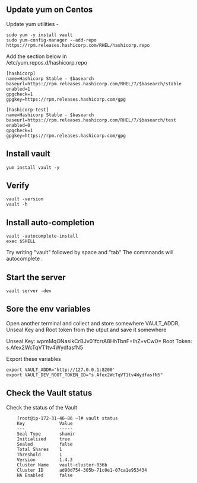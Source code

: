 

## Update yum on Centos
Update yum utilities - 

    sudo yum -y install vault
    sudo yum-config-manager --add-repo https://rpm.releases.hashicorp.com/RHEL/hashicorp.repo

Add the section below in  
/etc/yum.repos.d/hashicorp.repo


    [hashicorp]
    name=Hashicorp Stable - $basearch
    baseurl=https://rpm.releases.hashicorp.com/RHEL/7/$basearch/stable
    enabled=1
    gpgcheck=1
    gpgkey=https://rpm.releases.hashicorp.com/gpg

    [hashicorp-test]
    name=Hashicorp Stable - $basearch
    baseurl=https://rpm.releases.hashicorp.com/RHEL/7/$basearch/test
    enabled=0
    gpgcheck=1
    gpgkey=https://rpm.releases.hashicorp.com/gpg


## Install vault

    yum install vault -y 

## Verify 
  
    vault -version 
    vault -h 
    
## Install auto-completion
  
    vault -autocomplete-install
    exec $SHELL
    
Try writing "vault" followed by space and "tab"
The commnands will autocomplete . 


## Start the server 

    vault server -dev

## Sore the env variables
Open another terminal and collect and store somewhere VAULT_ADDR, Unseal Key and Root token from the utput and save it somewhere 
   
   Unseal Key: wpmMqONasIkCrBJv01fcrrA8HhTbnF+IhZ+vCw0=
    Root Token: s.Afex2WcTqVT1tv4WydfasfN5

Export these variables 

    export VAULT_ADDR='http://127.0.0.1:8200'
    export VAULT_DEV_ROOT_TOKEN_ID="s.Afex2WcTqVT1tv4WydfasfN5"
    
  ## Check the Vault status 
  Check the status of the Vault 
    
        [root@ip-172-31-46-86 ~]# vault status
        Key             Value
        ---             -----
        Seal Type       shamir
        Initialized     true
        Sealed          false
        Total Shares    1
        Threshold       1
        Version         1.4.3
        Cluster Name    vault-cluster-036b
        Cluster ID      ad90d754-305b-71c0e1-07ca1e953434
        HA Enabled      false




  
